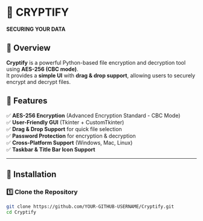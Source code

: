 # 🔐  **CRYPTIFY**
  **SECURING YOUR DATA**

## 📌 Overview
**Cryptify** is a powerful Python-based file encryption and decryption tool using **AES-256 (CBC mode)**.  
It provides a **simple UI** with **drag & drop support**, allowing users to securely encrypt and decrypt files.

## 🎯 Features
✅ **AES-256 Encryption** (Advanced Encryption Standard - CBC Mode)  
✅ **User-Friendly GUI** (Tkinter + CustomTkinter)  
✅ **Drag & Drop Support** for quick file selection  
✅ **Password Protection** for encryption & decryption  
✅ **Cross-Platform Support** (Windows, Mac, Linux)  
✅ **Taskbar & Title Bar Icon Support**  

---

## 🔧 **Installation**
### **1️⃣ Clone the Repository**
```sh
git clone https://github.com/YOUR-GITHUB-USERNAME/Cryptify.git
cd Cryptify
